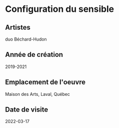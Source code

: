 # Configuration du sensible

## Artistes

duo Béchard-Hudon

## Année de création

2019-2021

## Emplacement de l'oeuvre

Maison des Arts, Laval, Québec

## Date de visite

2022-03-17
